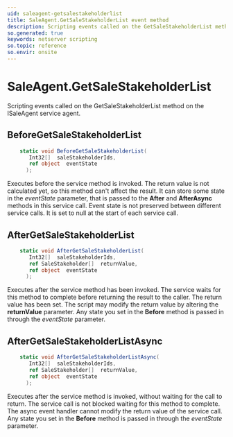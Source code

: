 ```yaml
---
uid: saleagent-getsalestakeholderlist
title: SaleAgent.GetSaleStakeholderList event method
description: Scripting events called on the GetSaleStakeholderList method on the SaleAgent service agent.
so.generated: true
keywords: netserver scripting
so.topic: reference
so.envir: onsite
---
```

# SaleAgent.GetSaleStakeholderList

Scripting events called on the <see cref='M:ISaleAgent.GetSaleStakeholderList'>GetSaleStakeholderList</see> method on the <see cref='ISaleAgent'>ISaleAgent</see>  service agent.

## BeforeGetSaleStakeholderList
```cs
    static void BeforeGetSaleStakeholderList(
       Int32[]  saleStakeholderIds,
       ref object  eventState
      );
```
Executes before the service method is invoked.
The return value is not calculated yet, so this method can't affect the result.
It can store some state in the *eventState* parameter, that is passed to the **After** and **AfterAsync** methods in this service call.
Event state is not preserved between different service calls. It is set to null at the start of each service call.
## AfterGetSaleStakeholderList
```cs
    static void AfterGetSaleStakeholderList(
       Int32[]  saleStakeholderIds,
       ref SaleStakeholder[]  returnValue,
       ref object  eventState
      );
```
Executes after the service method has been invoked. The service waits for this method to complete before returning the result to the caller.
The return value has been set. The script may modify the return value by altering the **returnValue** parameter.
Any state you set in the **Before** method is passed in through the *eventState* parameter.
## AfterGetSaleStakeholderListAsync
```cs
    static void AfterGetSaleStakeholderListAsync(
       Int32[]  saleStakeholderIds,
       ref SaleStakeholder[]  returnValue,
       ref object  eventState
      );
```
Executes after the service method is invoked, without waiting for the call to return.
The service call is not blocked waiting for this method to complete.
The async event handler cannot modify the return value of the service call.
Any state you set in the **Before** method is passed in through the *eventState* parameter.

